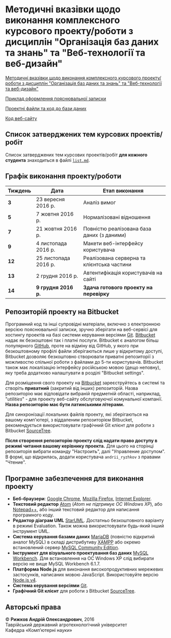 # Методичні вказівки щодо виконання комплексного курсового проекту/роботи з дисциплін "Організація баз даних та знань" та "Веб-технології та веб-дизайн"

[Методичні вказівки щодо виконання комплексного курсового проекту/роботи з дисциплін "Організація баз даних та знань" та "Веб-технології та веб-дизайн"](guidelines/)

[Приклад оформлення пояснювальної записки](thesis/)

[Проектні файли та код до бази даних](db/)

[Код веб-сайту](app/)

## Список затверджених тем курсових проектів/робіт

Список затверджених тем курсових проектів/робіт **для кожного студента** знаходиться в файлі [`list.md`](guidelines/list.md).

## Графік виконання проекту/роботи

Тиждень | Дата                 | Етап виконання
--------|----------------------|---------------
**3**   | 23 вересня 2016 р.   | Аналіз вимог
**5**   | 7 жовтня 2016 р.     | Нормалізовані відношення
**7**   | 21 жовтня 2016 р.    | Повністю реалізована база даних (з даними)
**9**   | 4 листопада 2016 р.  | Макети веб-інтерфейсу користувача
**12**  | 25 листопада 2016 р. | Реалізована серверна та клієнтська частини
**13**  | 2 грудня 2016 р.     | Автентифікація користувачів на сайті
**14**  | **9 грудня 2016 р.**     | **Здача готового проекту на перевірку**

## Репозиторій проекту на Bitbucket

Програмний код та інші супровідні матеріали, включно з електронною версією пояснювальної записки, зручно зберігати на веб-сервісі для хостингу проектів на базі системи керування версіями [Git](https://git-scm.com/). [Bitbucket](https://bitbucket.org/) надає як безкоштовні так і платні послуги. Bitbucket є аналогом більш популярного [GitHub](https://github.com/), проте на відміну від GitHub, у якого при безкоштовному профілі файли зберігаються лише у відкритому доступі, Bitbucket дозволяє безкоштовно створювати приватні репозиторії з можливостю спільної роботи з файлами до 5-ти користувачів. Bitbucket також має локалізацію інтерфейсу російською мовою (дещо неповну), яку треба додатково налаштувати в розділі "Bitbucket settings".

Для розміщення свого проекту на [Bitbucket](https://bitbucket.org/) зареєструйтесь в системі та створіть **приватний** (закритий від інших) репозиторій. Назва репозиторію має відповідати вибраній предметній області, наприклад, "*utilities*" - для проекту веб-сайту обслуговуючої комунальної компанії. **Назва репозиторію має бути латинськими літерами.**

Для синхронізації локальних файлів проекту, які зберігаються на вашому комп'ютері, з віддаленим репозиторієм Bitbucket, рекомендується використовувати графічний Git клієнт для роботи з Bitbucket [SourceTree](https://www.sourcetreeapp.com/).

**Після створення репозиторію проекту слід надати право доступу в режимі читання вашому керівнику проекта.** Для цього на сторінці репозиторія вибрати команду "Настроить", далі "Управление доступом". В формі, що відкрилась, додати користувача `andrii_ryzhkov` з правами "Чтение".

##  Програмне забезпечення для виконання проекту

- **Беб-браузери**: [Google Chrome](https://www.google.com/intl/uk/chrome/browser/desktop/index.html), [Mozilla Firefox](https://www.mozilla.org/uk/firefox/new/), [Internet Explorer](https://www.microsoft.com/uk-ua/download/internet-explorer.aspx).
- **Текстовий редактор** [Atom](https://atom.io/) (*Atom не підтримує ОС Windows XP*), або [Notepad++](https://notepad-plus-plus.org/), або інший текстовий редактор для написання програмного коду.
- **Редактор діаграм UML** [StarUML](http://staruml.io/). Достатньо безкоштовного варіанту в режимі Evaluation. Також можна використовувати будь-який інший інструмент UML.
- **Система керування базами даних** [MariaDB](https://mariadb.org/) (повністю відкритий аналог MySQL) в складі дистрибутиву [XAMPP](https://www.apachefriends.org/ru/index.html) або окремо встановлений сервер [MySQL Community Edition](https://www.mysql.com/products/community/).
- **Інструмент для візуального проектування баз даних** [MySQL Workbench](https://www.mysql.com/products/workbench/). Для встановлення на ОС Windows XP слід вибирати версію не вище MySQL Workbench 6.1.7.
- **Платформа Node.js** для виконання високопродуктивних мережевих застосунків, написаних мовою JavaScript. Використовуйте версію [Node.js v4](https://nodejs.org/).
- **Cистема керування версіями** [Git](https://git-scm.com/).
- **Графічний Git клієнт** для роботи з Bitbucket [SourceTree](https://www.sourcetreeapp.com/).

## Авторські права

© **Рижков Андрій Олександрович**, 2016<br/>
Таврійський державний агротехнологічний університет<br/>
Кафедра «Комп’ютерні науки»
